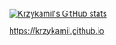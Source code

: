 [![Krzykamil's GitHub stats](https://github-readme-stats.vercel.app/api?username=krzykamil&count_private=true&show_icons=true&theme=tokyonight)](https://github.com/krzykamil/github-readme-stats)

https://krzykamil.github.io
